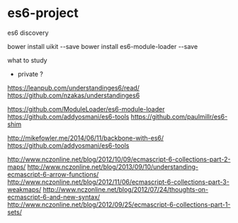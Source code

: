 es6-project
===========

es6 discovery

bower install uikit --save
bower install es6-module-loader --save


what to study

- private ?

https://leanpub.com/understandinges6/read/
https://github.com/nzakas/understandinges6


https://github.com/ModuleLoader/es6-module-loader
https://github.com/addyosmani/es6-tools
https://github.com/paulmillr/es6-shim

http://mikefowler.me/2014/06/11/backbone-with-es6/
https://github.com/addyosmani/es6-tools

http://www.nczonline.net/blog/2012/10/09/ecmascript-6-collections-part-2-maps/
http://www.nczonline.net/blog/2013/09/10/understanding-ecmascript-6-arrow-functions/
http://www.nczonline.net/blog/2012/11/06/ecmascript-6-collections-part-3-weakmaps/
http://www.nczonline.net/blog/2012/07/24/thoughts-on-ecmascript-6-and-new-syntax/
http://www.nczonline.net/blog/2012/09/25/ecmascript-6-collections-part-1-sets/

